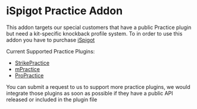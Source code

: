 # iSpigot Practice Addon
This addon targets our special customers that have a public Practice plugin but need a kit-specific knockback profile system. To in order to use this addon you have to purchase [iSpigot](https://www.mc-market.org/resources/10770/)

Current Supported Practice Plugins:
* [StrikePractice](https://www.spigotmc.org/resources/strikepractice-%E2%80%93-1v1-2v2-pvp-bots-tournaments-parties-kit-editor-gui-best-of-rounds-and-more.46906/)
* [mPractice](https://www.mc-market.org/resources/14344/)
* [ProPractice](https://www.spigotmc.org/resources/propractice-ffa-queueing-builduhc-combo-sumo-parties-party-events-scoreboard.27303/)

You can submit a request to us to support more practice plugins, we would integrate those plugins as soon as possible if they have a public API released or included in the plugin file